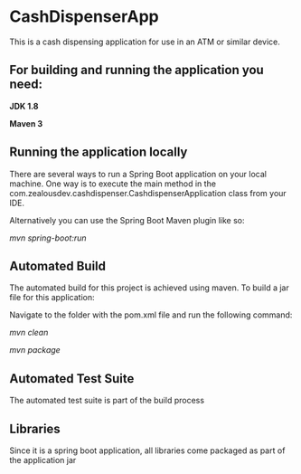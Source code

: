 # CashDispenserApp
This is a cash dispensing application for use in an ATM or similar device. 

## For building and running the application you need:

**JDK 1.8**

**Maven 3**

## Running the application locally

There are several ways to run a Spring Boot application on your local machine. One way is to execute the main method in the com.zealousdev.cashdispenser.CashdispenserApplication class from your IDE.

Alternatively you can use the Spring Boot Maven plugin like so:

*mvn spring-boot:run*

## Automated Build

The automated build for this project is achieved using maven. To build a jar file for this application:

Navigate to the folder with the pom.xml file and run the following command:

*mvn clean*

*mvn package*

## Automated Test Suite

The automated test suite is part of the build process

## Libraries

Since it is a spring boot application, all libraries come packaged as part of the application jar
